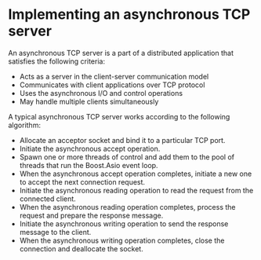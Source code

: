 # Implementing an asynchronous TCP server

An asynchronous TCP server is a part of a distributed application that satisfies the following criteria:

- Acts as a server in the client-server communication model
- Communicates with client applications over TCP protocol
- Uses the asynchronous I/O and control operations
- May handle multiple clients simultaneously

A typical asynchronous TCP server works according to the following algorithm:
- Allocate an acceptor socket and bind it to a particular TCP port.
- Initiate the asynchronous accept operation.
- Spawn one or more threads of control and add them to the pool of threads that run the Boost.Asio event loop.
- When the asynchronous accept operation completes, initiate a new one to accept the next connection request.
- Initiate the asynchronous reading operation to read the request from the connected client.
- When the asynchronous reading operation completes, process the request and prepare the response message.
- Initiate the asynchronous writing operation to send the response message to the client.
- When the asynchronous writing operation completes, close the connection and deallocate the socket.
